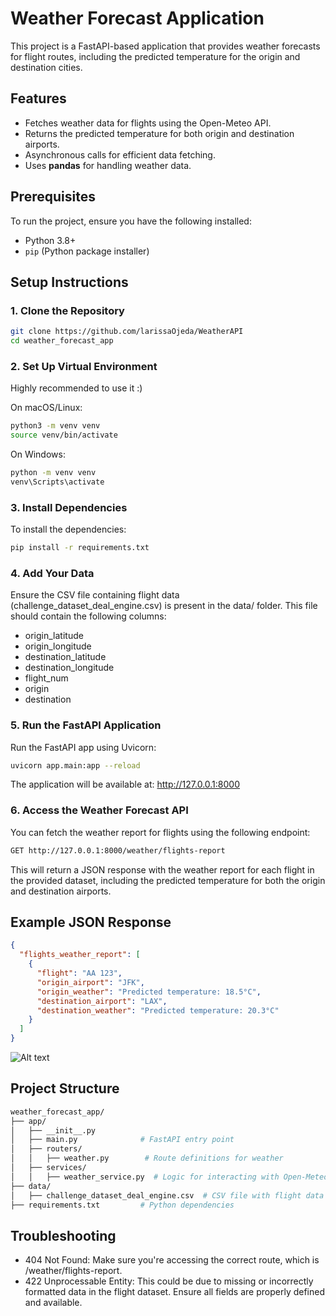 # Weather Forecast Application

This project is a FastAPI-based application that provides weather forecasts for flight routes, including the predicted temperature for the origin and destination cities.

## Features

- Fetches weather data for flights using the Open-Meteo API.
- Returns the predicted temperature for both origin and destination airports.
- Asynchronous calls for efficient data fetching.
- Uses **pandas** for handling weather data.

## Prerequisites

To run the project, ensure you have the following installed:

- Python 3.8+
- `pip` (Python package installer)

## Setup Instructions

### 1. Clone the Repository

```bash
git clone https://github.com/larissaOjeda/WeatherAPI
cd weather_forecast_app
```

### 2. Set Up Virtual Environment
Highly recommended to use it :) 

On macOS/Linux:
```bash
python3 -m venv venv
source venv/bin/activate
```

On Windows:
```bash
python -m venv venv
venv\Scripts\activate
```

### 3. Install Dependencies
To install the dependencies: 

```bash
pip install -r requirements.txt
```

### 4. Add Your Data
Ensure the CSV file containing flight data (challenge_dataset_deal_engine.csv) is present in the data/ folder. This file should contain the following columns:

- origin_latitude
- origin_longitude
- destination_latitude
- destination_longitude
- flight_num
- origin
- destination


### 5. Run the FastAPI Application
Run the FastAPI app using Uvicorn:

```bash
uvicorn app.main:app --reload
```
The application will be available at: http://127.0.0.1:8000

### 6. Access the Weather Forecast API
You can fetch the weather report for flights using the following endpoint:

```bash
GET http://127.0.0.1:8000/weather/flights-report
```
This will return a JSON response with the weather report for each flight in the provided dataset, including the predicted temperature for both the origin and destination airports.

## Example JSON Response
```json
{
  "flights_weather_report": [
    {
      "flight": "AA 123",
      "origin_airport": "JFK",
      "origin_weather": "Predicted temperature: 18.5°C",
      "destination_airport": "LAX",
      "destination_weather": "Predicted temperature: 20.3°C"
    }
  ]
}
```

![Alt text](/Users/larissatrasvina/WeatherAPI/example_output.png)

## Project Structure
```bash
weather_forecast_app/
├── app/
│   ├── __init__.py
│   ├── main.py              # FastAPI entry point
│   ├── routers/
│   │   ├── weather.py        # Route definitions for weather
│   ├── services/
│   │   ├── weather_service.py  # Logic for interacting with Open-Meteo API
├── data/
│   ├── challenge_dataset_deal_engine.csv  # CSV file with flight data
├── requirements.txt         # Python dependencies
```

## Troubleshooting
- 404 Not Found: Make sure you're accessing the correct route, which is /weather/flights-report.
- 422 Unprocessable Entity: This could be due to missing or incorrectly formatted data in the flight dataset. Ensure all fields are properly defined and available.
